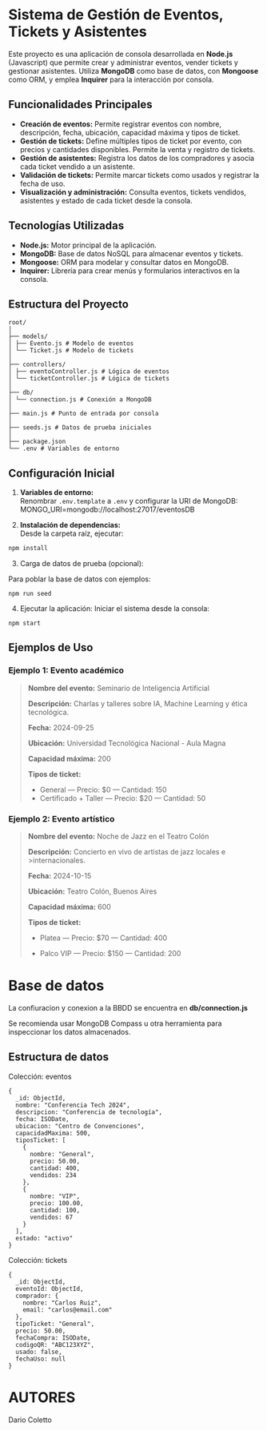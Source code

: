 # Sistema de Gestión de Eventos, Tickets y Asistentes

Este proyecto es una aplicación de consola desarrollada en **Node.js** (Javascript) que permite crear y administrar eventos, vender tickets y gestionar asistentes. Utiliza **MongoDB** como base de datos, con **Mongoose** como ORM, y emplea **Inquirer** para la interacción por consola.

## Funcionalidades Principales

- **Creación de eventos:** Permite registrar eventos con nombre, descripción, fecha, ubicación, capacidad máxima y tipos de ticket.
- **Gestión de tickets:** Define múltiples tipos de ticket por evento, con precios y cantidades disponibles. Permite la venta y registro de tickets.
- **Gestión de asistentes:** Registra los datos de los compradores y asocia cada ticket vendido a un asistente.
- **Validación de tickets:** Permite marcar tickets como usados y registrar la fecha de uso.
- **Visualización y administración:** Consulta eventos, tickets vendidos, asistentes y estado de cada ticket desde la consola.

## Tecnologías Utilizadas

- **Node.js:** Motor principal de la aplicación.
- **MongoDB:** Base de datos NoSQL para almacenar eventos y tickets.
- **Mongoose:** ORM para modelar y consultar datos en MongoDB.
- **Inquirer:** Librería para crear menús y formularios interactivos en la consola.

## Estructura del Proyecto

```
root/ 
│ 
├── models/ 
│ ├── Evento.js # Modelo de eventos 
│ └── Ticket.js # Modelo de tickets 
│ 
├── controllers/ 
│ ├── eventoController.js # Lógica de eventos 
│ └── ticketController.js # Lógica de tickets 
│ 
├── db/ 
│ └── connection.js # Conexión a MongoDB 
│ 
├── main.js # Punto de entrada por consola 
│ 
├── seeds.js # Datos de prueba iniciales 
│ 
├── package.json 
└── .env # Variables de entorno
```

## Configuración Inicial

1. **Variables de entorno:**  
   Renombrar `.env.template` a `.env` y configurar la URI de MongoDB:
   MONGO_URI=mongodb://localhost:27017/eventosDB

2. **Instalación de dependencias:**  
Desde la carpeta raíz, ejecutar:
```bash
npm install
```

3. Carga de datos de prueba (opcional):

Para poblar la base de datos con ejemplos:
```
npm run seed
```

4. Ejecutar la aplicación:
Iniciar el sistema desde la consola:
```
npm start
```


## Ejemplos de Uso

### Ejemplo 1: Evento académico
>**Nombre del evento:** Seminario de Inteligencia Artificial
>
>**Descripción:** Charlas y talleres sobre IA, Machine Learning y ética tecnológica.
>
>**Fecha:** 2024-09-25
>
>**Ubicación:** Universidad Tecnológica Nacional - Aula Magna
>
>**Capacidad máxima:** 200
>
>**Tipos de ticket:**
>
>- General — Precio: $0 — Cantidad: 150
>- Certificado + Taller — Precio: $20 — Cantidad: 50


### Ejemplo 2: Evento artístico
>**Nombre del evento:** Noche de Jazz en el Teatro Colón
>
>**Descripción:** Concierto en vivo de artistas de jazz locales e >internacionales.
>
>**Fecha:** 2024-10-15
>
>**Ubicación:** Teatro Colón, Buenos Aires
>
>**Capacidad máxima:** 600
>
>**Tipos de ticket:**
>
>- Platea — Precio: $70 — Cantidad: 400
>
>- Palco VIP — Precio: $150 — Cantidad: 200



# Base de datos

La confiuracion y conexion a la BBDD se encuentra en **db/connection.js**

Se recomienda usar MongoDB Compass u otra herramienta para inspeccionar los datos almacenados.

## Estructura de datos
Colección: eventos
```
{
  _id: ObjectId,
  nombre: "Conferencia Tech 2024",
  descripcion: "Conferencia de tecnología",
  fecha: ISODate,
  ubicacion: "Centro de Convenciones",
  capacidadMaxima: 500,
  tiposTicket: [
    {
      nombre: "General",
      precio: 50.00,
      cantidad: 400,
      vendidos: 234
    },
    {
      nombre: "VIP",
      precio: 100.00,
      cantidad: 100,
      vendidos: 67
    }
  ],
  estado: "activo"
}
```
Colección: tickets
```
{
  _id: ObjectId,
  eventoId: ObjectId,
  comprador: {
    nombre: "Carlos Ruiz",
    email: "carlos@email.com"
  },
  tipoTicket: "General",
  precio: 50.00,
  fechaCompra: ISODate,
  codigoQR: "ABC123XYZ",
  usado: false,
  fechaUso: null
}
```

# AUTORES

Dario Coletto

